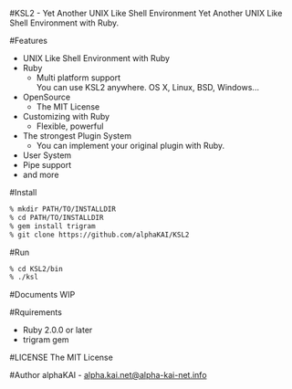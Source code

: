 #KSL2 - Yet Another UNIX Like Shell Environment
Yet Another UNIX Like Shell Environment with Ruby.  
  
#Features
* UNIX Like Shell Environment with Ruby
* Ruby
  - Multi platform support  
    You can use KSL2 anywhere. OS X, Linux, BSD, Windows...
* OpenSource
  - The MIT License
* Customizing with Ruby
  - Flexible, powerful
* The strongest Plugin System
  - You can implement your original plugin with Ruby.
* User System
* Pipe support
* and more
  
  
#Install
```zsh
% mkdir PATH/TO/INSTALLDIR
% cd PATH/TO/INSTALLDIR
% gem install trigram
% git clone https://github.com/alphaKAI/KSL2
```
  
  
#Run
```zsh
% cd KSL2/bin
% ./ksl
```
  
  
#Documents
WIP  
  
  
#Rquirements
* Ruby 2.0.0 or later  
* trigram gem
  
  
#LICENSE
The MIT License  
  
  
#Author
alphaKAI - alpha.kai.net@alpha-kai-net.info
  
  
